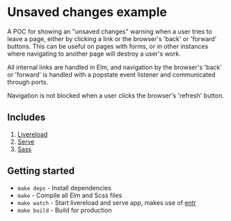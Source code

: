 # Unsaved changes example

A POC for showing an "unsaved changes" warning when a user tries to leave a page, either by clicking a link or the browser's 'back' or 'forward' buttons. This can be useful on pages with forms, or in other instances where navigating to another page will destroy a user's work. 

All internal links are handled in Elm, and navigation by the browser's 'back' or 'forward' is handled with a popstate event listener and communicated through ports.

Navigation is not blocked when a user clicks the browser's 'refresh' button.


## Includes

1. [Livereload](https://github.com/napcs/node-livereload)
2. [Serve](https://github.com/zeit/serve/)
3. [Sass](https://sass-lang.com/install)

## Getting started

* `make deps` - Install dependencies
* `make` - Compile all Elm and Scss files
* `make watch` - Start livereload and serve app, makes use of [entr](https://formulae.brew.sh/formula-linux/entr)
* `make build` - Build for production
